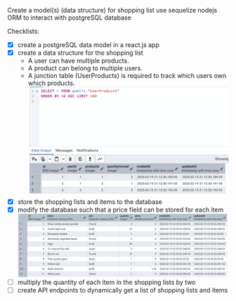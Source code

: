 Create a model(s) (data structure) for shopping list
use sequelize nodejs ORM to interact with postgreSQL database

Checklists:
- [x] create a postgreSQL data model in a react.js app
- [x] create a data structure for the shopping list
  - A user can have multiple products.
  - A product can belong to multiple users.
  - A junction table (UserProducts) is required to track which users own which products.
  ![image](./database%20table.png)
- [x] store the shopping lists and items to the database
- [x] modify the database such that a price field can be stored for each item
  ![image](./product.png)
- [ ] multiply the quantity of each item in the shopping lists by two
- [ ] create API endpoints to dynamically get a list of shopping lists and items